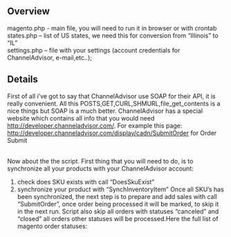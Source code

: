 Overview
-----------------------------------

magento.php - main file, you will need to run it in browser or with crontab<br/>
states.php – list of US states, we need this for conversion from “Illinois” to “IL”<br/>
settings.php – file with your settings (account credentials for ChannelAdvisor, e-mail,etc..);<br/>

Details
-----------------------------------
First of all i’ve got to say that ChannelAdvisor use SOAP for their API, it is really convenient. All this POSTS,GET,CURL,SHMURL,file_get_contents is a nice things but SOAP is a much better. ChannelAdvisor has a special website which contains all info that you would need http://developer.channeladvisor.com/.
For example this page: http://developer.channeladvisor.com/display/cadn/SubmitOrder for Order Submit<br/><br/>

Now about the the script. First thing that you will need to do, is to synchronize all your products with your ChannelAdvisor account:
1. check does SKU exists with call “DoesSkuExist”
2. synchronize your product with “SynchInventoryItem”
Once all SKU’s has been synchronized, the next step is to prepare and add sales with call “SubmitOrder”, once order being processed it will be marked, to skip it in the next run. Script also skip all orders with statuses “canceled” and “closed” all orders other statuses will be processed.Here the full list of magento order statuses: